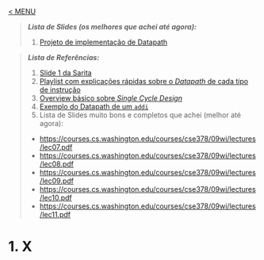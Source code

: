 
[< MENU](https://github.com/felipemnds/computer-science-notebook/blob/master/README.md)
>  ***Lista de Slides (os melhores que achei até agora):***
> 1. [Projeto de implementação de Datapath ](http://www.cs.tufts.edu/comp/140/labs/lab4/datapath.pdf) 

>  ***Lista de Referências:***
> 1. [Slide 1 da Sarita](https://edisciplinas.usp.br/pluginfile.php/4624802/mod_resource/content/0/10aula%20-%20Arquitetura%20MIPS%20-%202.pdf)
> 2. [Playlist com explicações rápidas sobre o *Datapath* de cada tipo de instrução](https://www.youtube.com/playlist?list=PL9Dk8axBIC8QeL8pdjuSdKRGQ3IqPJd1o)
> 3.  [Overview básico sobre *Single Cycle Design*](https://www.youtube.com/watch?v=1oTUjVozQgY)
> 4. [Exemplo do Datapath de um `addi`](https://www.youtube.com/watch?v=YGSAWqQy9bI)
> 5. Lista de Slides muito bons e completos que achei (melhor até agora):
> - https://courses.cs.washington.edu/courses/cse378/09wi/lectures/lec07.pdf
> - https://courses.cs.washington.edu/courses/cse378/09wi/lectures/lec08.pdf
> - https://courses.cs.washington.edu/courses/cse378/09wi/lectures/lec09.pdf
> - https://courses.cs.washington.edu/courses/cse378/09wi/lectures/lec10.pdf
> - https://courses.cs.washington.edu/courses/cse378/09wi/lectures/lec11.pdf

# 1. X
<!--stackedit_data:
eyJoaXN0b3J5IjpbMjI2NzcwMjk5LC05MDQ5OTMyMzAsLTExMj
kyOTcxMjRdfQ==
-->